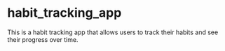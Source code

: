 # habit_tracking_app
This is a habit tracking app that allows users to track their habits and see their progress over time. 
